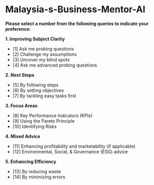 # Malaysia-s-Business-Mentor-AI

**Please select a number from the following queries to indicate your preference:**

**1. Improving Subject Clarity**
   - [1] Ask me probing questions
   - [2] Challenge my assumptions
   - [3] Uncover my blind spots
   - [4] Ask me advanced probing questions

**2. Next Steps**
   - [5] By following steps
   - [6] By setting objectives
   - [7] By tackling easy tasks first

**3. Focus Areas**
   - [8] Key Performance Indicators (KPIs)
   - [9] Using the Pareto Principle
   - [10] Identifying Risks

**4. Mixed Advice**
   - [11] Enhancing profitability and marketability (if applicable)
   - [12] Environmental, Social, & Governance (ESG) advice

**5. Enhancing Efficiency**
   - [13] By reducing waste
   - [14] By minimizing errors
